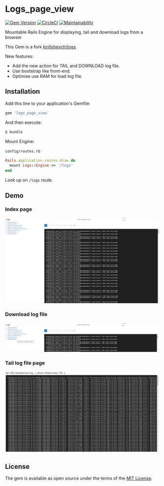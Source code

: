 # Logs_page_view
[![Gem Version](https://badge.fury.io/rb/logs_page_view.svg)](https://badge.fury.io/rb/logs_page_view)
[![CircleCI](https://circleci.com/gh/kirillshevch/logs.svg?style=shield&circle-token=5e904bb791d31a5f8bd06b0cf29746f69aeb6caa)](https://circleci.com/gh/kirillshevch/logs)
[![Maintainability](https://api.codeclimate.com/v1/badges/c121e93550b2e6e4d2ae/maintainability)](https://codeclimate.com/github/kirillshevch/logs/maintainability)

Mountable Rails Engine for displaying, tail and download logs from a browser

This Gem is a fork [kirillshevch/logs](https://github.com/kirillshevch/logs).

New features:

- Add the new action for TAIL and DOWNLOAD log file.
- Use bootstrap like front-end.
- Optimise use RAM for load log file.


## Installation
Add this line to your application's Gemfile:

```ruby
gem 'logs_page_view'
```

And then execute:
```bash
$ bundle
```

Mount Engine:

`config/routes.rb`
```ruby
Rails.application.routes.draw do
  mount Logs::Engine => '/logs'
end
```

Look up on `/logs` route.

## Demo

### Index page
![Logs](https://github.com/pengfeidong/logs_page_view/blob/master/log_index.png "Logs")

### Download log file
![Logs](https://github.com/pengfeidong/logs_page_view/blob/master/log_download.png "Logs")

### Tail log file page
![Logs](https://github.com/pengfeidong/logs_page_view/blob/master/log_tail.png "Logs")

## License
The gem is available as open source under the terms of the [MIT License](http://opensource.org/licenses/MIT).
